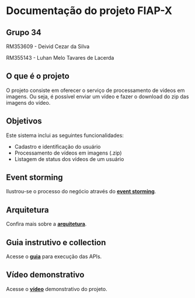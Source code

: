 # Documentação do projeto FIAP-X

## Grupo 34

RM353609 - Deivid Cezar da Silva

RM355143 - Luhan Melo Tavares de Lacerda

## O que é o projeto

O projeto consiste em oferecer o serviço de processamento de vídeos em imagens. 
Ou seja, é possível enviar um vídeo e fazer o download do zip das imagens do vídeo.

## Objetivos

Este sistema inclui as seguintes funcionalidades:

- Cadastro e identificação do usuário
- Processamento de vídeos em imagens (.zip)
- Listagem de status dos vídeos de um usuário

## Event storming

Ilustrou-se o processo do negócio através do [**event storming**](assets/event-storming/event-storming.md).

## Arquitetura

Confira mais sobre a [**arquitetura**]().

## Guia instrutivo e collection

Acesse o [**guia**]() para execução das APIs.

## Vídeo demonstrativo

Acesse o [**vídeo**]() demonstrativo do projeto.